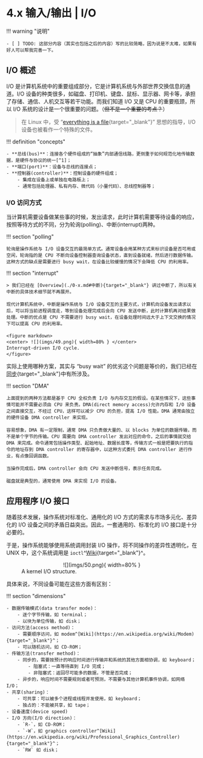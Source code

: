 # 4.x 输入/输出 | I/O

!!! warning "说明"

    - [ ] TODO: 这部分内容（其实也包括之后的内容）写的比较简略，因为说是不太难，如果有好人可以帮我完善一下。


## I/O 概述

I/O 是计算机系统中的重要组成部分，它是计算机系统与外部世界交换信息的通道。I/O 设备的种类很多，如磁盘、打印机、键盘、鼠标、显示器、网卡等，承担了存储、通信、人机交互等若干功能。而我们知道 I/O 又是 CPU 的重要瓶颈，所以 I/O 系统的设计是一个很重要的问题。（~~但不是一个重要的考点？~~）

> 在 Linux 中，受 “[everything is a file](https://en.wikipedia.org/wiki/Everything_is_a_file){target="_blank"}” 思想的指导，I/O 设备也被看作一个特殊的文件。

!!! definition "concepts"

    - **总线(bus)**：连接各个硬件组成的“抽象”内部通信线路，更侧重于如何规范化地传输数据，是硬件与协议的统一[^1]；
    - **端口(port)**：设备与总线的连接点；
    - **控制器(controller)**：控制设备的硬件组成；
        - 集成在设备上或单独在电路板上；
        - 通常包括处理器、私有内存、微代码（小量代码）、总线控制器等；

### I/O 访问方式

当计算机需要设备做某些事的时候，发出请求，此时计算机需要等待设备的响应，按照等待方式的不同，分为轮询(polling)、中断(interrupt)两种。

!!! section "polling"

    轮询是操作系统与 I/O 设备交互的最简单方式。通常设备会用某种方式来标识设备是否可用或空闲，轮询指的是 CPU 不断向设备控制器查询设备状态，直到设备就绪，然后进行数据传输。这种方式的缺点是需要进行 busy wait，在设备比较缓慢的情况下会降低 CPU 的利用率。

!!! section "interrupt"

    > 我们已经在 [Overview](./0-x.md#中断){target="_blank"} 讲过中断了，所以有关中断的具体技术细节就不再展开。
    
    现代计算机系统中，中断是操作系统与 I/O 设备交互的主要方式，计算机向设备发出请求以后，可以将当前进程调度走，等到设备处理完成后会向 CPU 发送中断，此时计算机再对结果做处理。中断的优点是 CPU 不需要进行 busy wait，在设备处理时间远大于上下文交换的情况下可以提高 CPU 的利用率。

    <figure markdown>
    <center> ![](imgs/49.png){ width=80% } </center>
    Interrupt-driven I/O cycle.
    </figure>


实际上使用哪种方案，其实与 “busy wait” 的优劣这个问题是等价的，我们已经在[同步](./2-1-x.md#忙等待){target="_blank"}中有所涉及。

!!! section "DMA"

    上面提到的两种方法都是基于 CPU 全权负责 I/O 与内存交互的假设。在某些情况下，这些事情可能并不需要必须由 CPU 来负责。DMA(direct memory access)允许内存和 I/O 设备之间直接交互，不经过 CPU，这样可以减少 CPU 的负担，提高 I/O 性能。DMA 通常由独立的硬件设备 DMA controller 来实现。

    容易想象，DMA 有一定限制，通常 DMA 只负责做大量的、以 blocks 为单位的数据传输，而不是单个字节的传输。CPU 需要向 DMA controller 发出对应的命令，之后的事情就交给 DMA 来完成。命令通常包括操作类型、起始地址、数据长度等，传输方式一般是把要执行的指令的地址存到 DMA controller 的寄存器中，以这种方式委托 DMA controller 进行作业，有点像回调函数。

    当操作完成后，DMA controller 会向 CPU 发送中断信号，表示任务完成。

    磁盘就是典型的，通常使用 DMA 来实现 I/O 的设备。

## 应用程序 I/O 接口

随着技术发展，操作系统对标准化、通用化的 I/O 方式的需求与市场多元化、差异化的 I/O 设备之间的矛盾日益突出。因此，一套通用的、标准化的 I/O 接口是十分必要的。

于是，操作系统能够使用系统调用封装 I/O 操作，将不同操作的差异性透明化，在 UNIX 中，这个系统调用是 `ioctl`^[Wiki](https://en.wikipedia.org/wiki/Ioctl){target="_blank"}^。

<figure markdown>
<center> ![](imgs/50.png){ width=80% } </center>
A kernel I/O structure.
</figure>

具体来说，不同设备可能在这些方面有区别：

!!! section "dimensions"

    - 数据传输模式(data transfer mode)：
        - 逐个字节传输，如 terminal；
        - 以块为单位传输，如 disk；
    - 访问方法(access method)：
        - 需要顺序访问，如 modem^[Wiki](https://en.wikipedia.org/wiki/Modem){target="_blank"}^；
        - 可以随机访问，如 CD-ROM；
    - 传输方法(transfer method)：
        - 同步的，需要按预计的响应时间进行传输并和系统的其他方面相协调，如 keyboard；
            - 阻塞式：一直等待直到 I/O 完成；
            - 非阻塞式：返回尽可能多的数据，不管是否完成；
        - 异步的，响应时间不需要规则或者可预测，不需要与其他计算机事件协调，如网络 I/O；
    - 共享(sharing)：
        - 可共享：可以被多个进程或线程并发使用，如 keyboard；
        - 独占的：不能被共享，如 tape；
    - 设备速度(device speed)
    - I/O 方向(I/O direction)：
        - `R-`，如 CD-ROM；
        - `-W`，如 graphics controller^[Wiki](https://en.wikipedia.org/wiki/Professional_Graphics_Controller){target="_blank"}^；
        - `RW` 如 disk；
    
[^1]: [Bus (computing) | Wikipedia](https://en.wikipedia.org/wiki/Bus_(computing)){target="_blank"}
